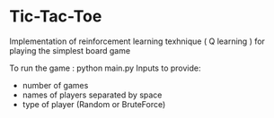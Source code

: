 # Tic-Tac-Toe
Implementation of reinforcement learning texhnique ( Q learning ) for playing the simplest board game

To run the game : python main.py
Inputs to provide:
- number of games
- names of players separated by space
- type of player (Random or BruteForce)
